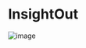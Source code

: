# InsightOut
![image](https://github.com/malthewejnold/InsightOut/assets/143488112/da7b7d45-c19c-47c1-b484-e1fcb478e419)

